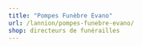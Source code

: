```yaml
---
title: "Pompes Funèbre Evano"
url: /lannion/pompes-funebre-evano/
shop: directeurs de funérailles
---
```

